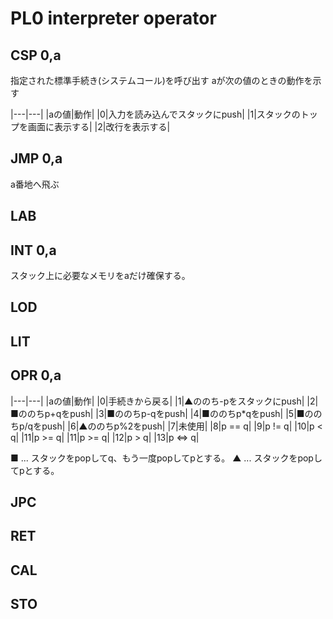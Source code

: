 # PL0 interpreter operator

## CSP 0,a

指定された標準手続き(システムコール)を呼び出す
aが次の値のときの動作を示す

|---|---|
|aの値|動作|
|0|入力を読み込んでスタックにpush|
|1|スタックのトップを画面に表示する|
|2|改行を表示する|

## JMP 0,a

a番地へ飛ぶ

## LAB

## INT 0,a

スタック上に必要なメモリをaだけ確保する。

## LOD

## LIT

## OPR 0,a

|---|---|
|aの値|動作|
|0|手続きから戻る|
|1|▲ののち-pをスタックにpush|
|2|■ののちp+qをpush|
|3|■ののちp-qをpush|
|4|■ののちp*qをpush|
|5|■ののちp/qをpush|
|6|▲ののちp%2をpush|
|7|未使用|
|8|p == q|
|9|p != q|
|10|p < q|
|11|p >= q|
|11|p >= q|
|12|p > q|
|13|p <=> q|

■ ... スタックをpopしてq、もう一度popしてpとする。
▲ ... スタックをpopしてpとする。

## JPC

## RET

## CAL

## STO
